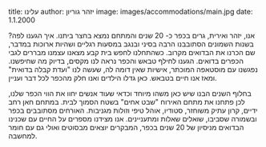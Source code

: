 title: עלינו
author: יזהר גוריון
image: images/accommodations/main.jpg
date: 1.1.2000

אנו, יזהר ואירית, גרים בכפר כ- 20 שנים והמתחם נמצא בחצר ביתנו.
איך הגענו לפה? בשנות השמונים הסתובבנו הרבה בסיני ובנגב במסעות רגליים ושהיות ארוכות במדבר, שם הכרנו את הבדואים מקרוב.
כשהתחלנו לחפש בית קבע מצאנו עצמנו מבררים לגבי הכפרים בדואים.
הגענו לחילף טבאש והכפר נראה לנו מקסים, בדיוק מה שחיפשנו.
נפגשנו עם מוסטאפה המוכתר, אישיות שאין דומה לה, שעשה לנו "ועדת קבלה בדואית" ומאז אנו חיים בטבאש.
כאן גדלו הילדים ואנו חלק מהכפר לכל דבר ועניין.

בחלוף השנים הבנו שיש כאן משהו מיוחד וכדאי שעוד אנשים יחוו את הווי הכפר שלנו, לכן פתחנו את מתחם האירוח "שבט אחים" בשטח הסמוך לבית.
במתחם חאן רחב ידיים, קרון עתיק משוחזר, סטודיו, אוהל טיפי וזולות מגניבות.
האורחים מסתובבים בכפר ובשמורה שסביבו, שואלים שאלות ומתעניינים.
אנו מצידנו מספרים על החיים עם שכנינו הבדואים מניסיון של 20 שנים בכפר, המבקרים יוצאים מבסוטים ואולי גם עם חומר למחשבה.
